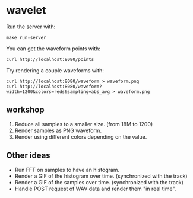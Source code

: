# wavelet

Run the server with:

    make run-server

You can get the waveform points with:

    curl http://localhost:8080/points

Try rendering a couple waveforms with:

    curl http://localhost:8080/waveform > waveform.png
    curl http://localhost:8080/waveform?width=1200&colors=reds&sampling=abs_avg > waveform.png

## workshop

1. Reduce all samples to a smaller size. (from 18M to 1200)
1. Render samples as PNG waveform.
1. Render using different colors depending on the value.

## Other ideas

* Run FFT on samples to have an histogram.
* Render a GIF of the histogram over time. (synchronized with the track)
* Render a GIF of the samples over time. (synchronized with the track)
* Handle POST request of WAV data and render them "in real time".

